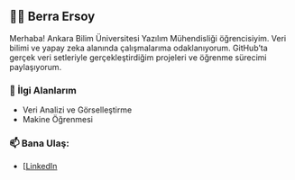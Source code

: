 ## 👩‍💻 Berra Ersoy

Merhaba! Ankara Bilim Üniversitesi Yazılım Mühendisliği öğrencisiyim. Veri bilimi ve yapay zeka alanında çalışmalarıma odaklanıyorum. GitHub’ta gerçek veri setleriyle gerçekleştirdiğim projeleri ve öğrenme sürecimi paylaşıyorum.

### 🚀 İlgi Alanlarım
- Veri Analizi ve Görselleştirme
- Makine Öğrenmesi

### 📫 Bana Ulaş:
- [[LinkedIn](https://www.linkedin.com/in/berra-ersoy/)
